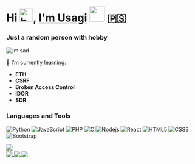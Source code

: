 # Hi <img src="https://media.tenor.com/images/30169e4a670daf12443df7d2dd140176/tenor.gif" width="35" alt="hand">, [I'm Usagi](https://usagib4.github.io/my_folio/)  <img height="40" src="https://emojis.slackmojis.com/emojis/images/1618254774/29874/rabbits_plz.gif?1618254774"/> 🇵🇸
### Just a random person with hobby</h3>
<img src = "https://media.tenor.com/images/25c4a35abf7e1f13489fabedcc474f9c/tenor.gif" alt="im sad">

🌱 I’m currently learning:
- **ETH**
- **CSRF**
- **Broken Access Control**
- **IDOR**
- **SDR**


### Languages and Tools
![Python](https://img.shields.io/badge/-Python-black?style=flat-square&logo=Python)
![JavaScript](https://img.shields.io/badge/-JavaScript-black?style=flat-square&logo=javascript)
![PHP](https://img.shields.io/badge/PHP-777BB4?style=for-the-badge&logo=php&logoColor=white)
![C](https://img.shields.io/badge/C-00599C?style=for-the-badge&logo=c&logoColor=white)
![Nodejs](https://img.shields.io/badge/-Nodejs-black?style=flat-square&logo=Node.js)
![React](https://img.shields.io/badge/-React-black?style=flat-square&logo=react)
![HTML5](https://img.shields.io/badge/-HTML5-E34F26?style=flat-square&logo=html5&logoColor=white)
![CSS3](https://img.shields.io/badge/-CSS3-1572B6?style=flat-square&logo=css3)
![Bootstrap](https://img.shields.io/badge/-Bootstrap-563D7C?style=flat-square&logo=bootstrap)



<a href="https://github.com/UsagiB4/UsagiB4">
  <img align="center" src="https://github-readme-stats.vercel.app/api/top-langs/?username=UsagiB4&title_color=ffffff&text_color=c9cacc&icon_color=2bbc8a&bg_color=1d1f21&langs_count=7" />
</a>
<br>
<a href="https://github.com/UsagiB4/Esp8266_Learning">
  <img align="center" src="https://github-readme-stats.vercel.app/api/pin/?username=UsagiB4&repo=Esp8266_Learning&title_color=ff0062&text_color=c9cacc&icon_color=2bbc8a&bg_color=1d1f21" />
</a>
<a href="https://github.com/UsagiB4/LFI-suite-issue-solver">
  <img align="center" src="https://github-readme-stats.vercel.app/api/pin/?username=UsagiB4&repo=LFI-suite-issue-solver&title_color=7fff00&text_color=c9cacc&icon_color=2bbc8a&bg_color=1d1f21" />
</a>
<a href="https://github.com/UsagiB4/Beginner_Python_Project">
  <img align="center" src="https://github-readme-stats.vercel.app/api/pin/?username=UsagiB4&repo=Beginner_Python_Project&title_color=6495ed&text_color=c9cacc&icon_color=2bbc8a&bg_color=1d1f21" />
</a>
